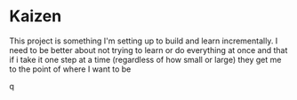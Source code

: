 # Kaizen

This project is something I'm setting up to build and learn incrementally. 
I need to be better about not trying to learn or do everything at once and that if i take it one step at a time (regardless of how small or large) they get me to the point of where I want to be

q
